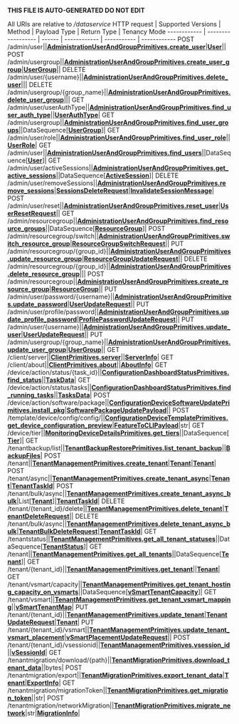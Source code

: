 **THIS FILE IS AUTO-GENERATED DO NOT EDIT**

All URIs are relative to */dataservice*
HTTP request | Supported Versions | Method | Payload Type | Return Type | Tenancy Mode
------------ | ------------------ | ------ | ------------ | ----------- | ------------
POST /admin/user||[**AdministrationUserAndGroupPrimitives.create_user**](vmngclient/endpoints/administration_user_and_group.py#L157)|[**User**](vmngclient/endpoints/administration_user_and_group.py#L11)||
POST /admin/usergroup||[**AdministrationUserAndGroupPrimitives.create_user_group**](vmngclient/endpoints/administration_user_and_group.py#L161)|[**UserGroup**](vmngclient/endpoints/administration_user_and_group.py#L48)||
DELETE /admin/user/{username}||[**AdministrationUserAndGroupPrimitives.delete_user**](vmngclient/endpoints/administration_user_and_group.py#L173)|||
DELETE /admin/usergroup/{group_name}||[**AdministrationUserAndGroupPrimitives.delete_user_group**](vmngclient/endpoints/administration_user_and_group.py#L177)|||
GET /admin/user/userAuthType||[**AdministrationUserAndGroupPrimitives.find_user_auth_type**](vmngclient/endpoints/administration_user_and_group.py#L193)||[**UserAuthType**](vmngclient/endpoints/administration_user_and_group.py#L37)|
GET /admin/usergroup||[**AdministrationUserAndGroupPrimitives.find_user_groups**](vmngclient/endpoints/administration_user_and_group.py#L197)||DataSequence[[**UserGroup**](vmngclient/endpoints/administration_user_and_group.py#L48)]|
GET /admin/user/role||[**AdministrationUserAndGroupPrimitives.find_user_role**](vmngclient/endpoints/administration_user_and_group.py#L205)||[**UserRole**](vmngclient/endpoints/administration_user_and_group.py#L33)|
GET /admin/user||[**AdministrationUserAndGroupPrimitives.find_users**](vmngclient/endpoints/administration_user_and_group.py#L209)||DataSequence[[**User**](vmngclient/endpoints/administration_user_and_group.py#L11)]|
GET /admin/user/activeSessions||[**AdministrationUserAndGroupPrimitives.get_active_sessions**](vmngclient/endpoints/administration_user_and_group.py#L213)||DataSequence[[**ActiveSession**](vmngclient/endpoints/administration_user_and_group.py#L89)]|
DELETE /admin/user/removeSessions||[**AdministrationUserAndGroupPrimitives.remove_sessions**](vmngclient/endpoints/administration_user_and_group.py#L225)|[**SessionsDeleteRequest**](vmngclient/endpoints/administration_user_and_group.py#L105)|[**InvalidateSessionMessage**](vmngclient/endpoints/administration_user_and_group.py#L118)|
POST /admin/user/reset||[**AdministrationUserAndGroupPrimitives.reset_user**](vmngclient/endpoints/administration_user_and_group.py#L229)|[**UserResetRequest**](vmngclient/endpoints/administration_user_and_group.py#L85)||
GET /admin/resourcegroup||[**AdministrationUserAndGroupPrimitives.find_resource_groups**](vmngclient/endpoints/administration_user_and_group.py#L233)||DataSequence[[**ResourceGroup**](vmngclient/endpoints/administration_user_and_group.py#L127)]|
POST /admin/resourcegroup/switch||[**AdministrationUserAndGroupPrimitives.switch_resource_group**](vmngclient/endpoints/administration_user_and_group.py#L237)|[**ResourceGroupSwitchRequest**](vmngclient/endpoints/administration_user_and_group.py#L144)||
PUT /admin/resourcegroup/{group_id}||[**AdministrationUserAndGroupPrimitives.update_resource_group**](vmngclient/endpoints/administration_user_and_group.py#L241)|[**ResourceGroupUpdateRequest**](vmngclient/endpoints/administration_user_and_group.py#L137)||
DELETE /admin/resourcegroup/{group_id}||[**AdministrationUserAndGroupPrimitives.delete_resource_group**](vmngclient/endpoints/administration_user_and_group.py#L245)|||
POST /admin/resourcegroup||[**AdministrationUserAndGroupPrimitives.create_resource_group**](vmngclient/endpoints/administration_user_and_group.py#L249)|[**ResourceGroup**](vmngclient/endpoints/administration_user_and_group.py#L127)||
PUT /admin/user/password/{username}||[**AdministrationUserAndGroupPrimitives.update_password**](vmngclient/endpoints/administration_user_and_group.py#L261)|[**UserUpdateRequest**](vmngclient/endpoints/administration_user_and_group.py#L20)||
PUT /admin/user/profile/password||[**AdministrationUserAndGroupPrimitives.update_profile_password**](vmngclient/endpoints/administration_user_and_group.py#L269)|[**ProfilePasswordUpdateRequest**](vmngclient/endpoints/administration_user_and_group.py#L122)||
PUT /admin/user/{username}||[**AdministrationUserAndGroupPrimitives.update_user**](vmngclient/endpoints/administration_user_and_group.py#L273)|[**UserUpdateRequest**](vmngclient/endpoints/administration_user_and_group.py#L20)||
PUT /admin/usergroup/{group_name}||[**AdministrationUserAndGroupPrimitives.update_user_group**](vmngclient/endpoints/administration_user_and_group.py#L277)|[**UserGroup**](vmngclient/endpoints/administration_user_and_group.py#L48)||
GET /client/server||[**ClientPrimitives.server**](vmngclient/endpoints/client.py#L61)||[**ServerInfo**](vmngclient/endpoints/client.py#L21)|
GET /client/about||[**ClientPrimitives.about**](vmngclient/endpoints/client.py#L65)||[**AboutInfo**](vmngclient/endpoints/client.py#L49)|
GET /device/action/status/{task_id}||[**ConfigurationDashboardStatusPrimitives.find_status**](vmngclient/endpoints/configuration_dashboard_status.py#L89)||[**TaskData**](vmngclient/endpoints/configuration_dashboard_status.py#L76)|
GET /device/action/status/tasks||[**ConfigurationDashboardStatusPrimitives.find_running_tasks**](vmngclient/endpoints/configuration_dashboard_status.py#L93)||[**TasksData**](vmngclient/endpoints/configuration_dashboard_status.py#L84)|
POST /device/action/software/package||[**ConfigurationDeviceSoftwareUpdatePrimitives.install_pkg**](vmngclient/endpoints/configuration_device_software_update.py#L22)|[**SoftwarePackageUpdatePayload**](vmngclient/utils/upgrades_helper.py#L68)||
POST /template/device/config/config/||[**ConfigurationDeviceTemplatePrimitives.get_device_configuration_preview**](vmngclient/endpoints/configuration_device_template.py#L19)|[**FeatureToCLIPayload**](vmngclient/endpoints/configuration_device_template.py#L10)|str|
GET /device/tier||[**MonitoringDeviceDetailsPrimitives.get_tiers**](vmngclient/endpoints/monitoring_device_details.py#L116)||DataSequence[[**Tier**](vmngclient/endpoints/monitoring_device_details.py#L15)]|
GET /tenantbackup/list||[**TenantBackupRestorePrimitives.list_tenant_backup**](vmngclient/endpoints/tenant_backup_restore.py#L35)||[**BackupFiles**](vmngclient/endpoints/tenant_backup_restore.py#L10)|
POST /tenant||[**TenantManagementPrimitives.create_tenant**](vmngclient/endpoints/tenant_management.py#L118)|[**Tenant**](vmngclient/model/tenant.py#L21)|[**Tenant**](vmngclient/model/tenant.py#L21)|
POST /tenant/async||[**TenantManagementPrimitives.create_tenant_async**](vmngclient/endpoints/tenant_management.py#L123)|[**Tenant**](vmngclient/model/tenant.py#L21)|[**TenantTaskId**](vmngclient/endpoints/tenant_management.py#L21)|
POST /tenant/bulk/async||[**TenantManagementPrimitives.create_tenant_async_bulk**](vmngclient/endpoints/tenant_management.py#L128)|List[[**Tenant**](vmngclient/model/tenant.py#L21)]|[**TenantTaskId**](vmngclient/endpoints/tenant_management.py#L21)|
DELETE /tenant/{tenant_id}/delete||[**TenantManagementPrimitives.delete_tenant**](vmngclient/endpoints/tenant_management.py#L134)|[**TenantDeleteRequest**](vmngclient/endpoints/tenant_management.py#L12)||
DELETE /tenant/bulk/async||[**TenantManagementPrimitives.delete_tenant_async_bulk**](vmngclient/endpoints/tenant_management.py#L139)|[**TenantBulkDeleteRequest**](vmngclient/endpoints/tenant_management.py#L16)|[**TenantTaskId**](vmngclient/endpoints/tenant_management.py#L21)|
GET /tenantstatus||[**TenantManagementPrimitives.get_all_tenant_statuses**](vmngclient/endpoints/tenant_management.py#L149)||DataSequence[[**TenantStatus**](vmngclient/endpoints/tenant_management.py#L54)]|
GET /tenant||[**TenantManagementPrimitives.get_all_tenants**](vmngclient/endpoints/tenant_management.py#L154)||DataSequence[[**Tenant**](vmngclient/model/tenant.py#L21)]|
GET /tenant/{tenant_id}||[**TenantManagementPrimitives.get_tenant**](vmngclient/endpoints/tenant_management.py#L159)||[**Tenant**](vmngclient/model/tenant.py#L21)|
GET /tenant/vsmart/capacity||[**TenantManagementPrimitives.get_tenant_hosting_capacity_on_vsmarts**](vmngclient/endpoints/tenant_management.py#L164)||DataSequence[[**vSmartTenantCapacity**](vmngclient/endpoints/tenant_management.py#L103)]|
GET /tenant/vsmart||[**TenantManagementPrimitives.get_tenant_vsmart_mapping**](vmngclient/endpoints/tenant_management.py#L169)||[**vSmartTenantMap**](vmngclient/endpoints/tenant_management.py#L109)|
PUT /tenant/{tenant_id}||[**TenantManagementPrimitives.update_tenant**](vmngclient/endpoints/tenant_management.py#L182)|[**TenantUpdateRequest**](vmngclient/endpoints/tenant_management.py#L63)|[**Tenant**](vmngclient/model/tenant.py#L21)|
PUT /tenant/{tenant_id}/vsmart||[**TenantManagementPrimitives.update_tenant_vsmart_placement**](vmngclient/endpoints/tenant_management.py#L187)|[**vSmartPlacementUpdateRequest**](vmngclient/endpoints/tenant_management.py#L98)||
POST /tenant/{tenant_id}/vsessionid||[**TenantManagementPrimitives.vsession_id**](vmngclient/endpoints/tenant_management.py#L192)||[**vSessionId**](vmngclient/endpoints/tenant_management.py#L113)|
GET /tenantmigration/download/{path}||[**TenantMigrationPrimitives.download_tenant_data**](vmngclient/endpoints/tenant_migration.py#L39)||bytes|
POST /tenantmigration/export||[**TenantMigrationPrimitives.export_tenant_data**](vmngclient/endpoints/tenant_migration.py#L43)|[**Tenant**](vmngclient/model/tenant.py#L21)|[**ExportInfo**](vmngclient/endpoints/tenant_migration.py#L16)|
GET /tenantmigration/migrationToken||[**TenantMigrationPrimitives.get_migration_token**](vmngclient/endpoints/tenant_migration.py#L47)||str|
POST /tenantmigration/networkMigration||[**TenantMigrationPrimitives.migrate_network**](vmngclient/endpoints/tenant_migration.py#L56)|str|[**MigrationInfo**](vmngclient/endpoints/tenant_migration.py#L34)|
